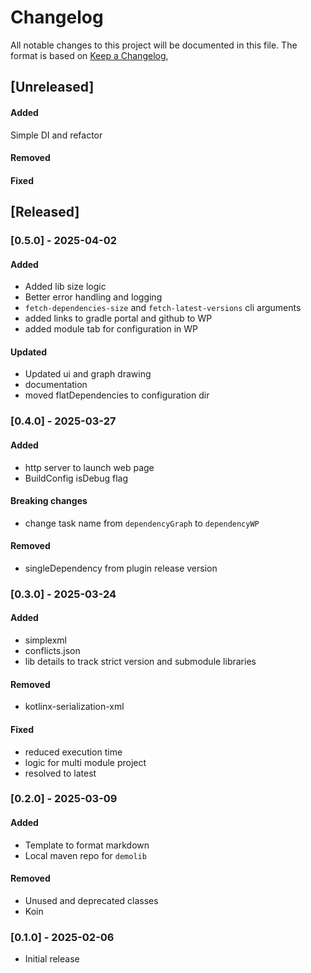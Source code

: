 # Changelog

All notable changes to this project will be documented in this file.
The format is based on [Keep a Changelog](https://keepachangelog.com/en/1.1.0/),

## [Unreleased]

#### Added

Simple DI and refactor

#### Removed

#### Fixed

## [Released]

### [0.5.0] - 2025-04-02

#### Added

- Added lib size logic
- Better error handling and logging
- `fetch-dependencies-size` and `fetch-latest-versions` cli arguments
- added links to gradle portal and github to WP
- added module tab for configuration in WP

#### Updated

- Updated ui and graph drawing
- documentation
- moved flatDependencies to configuration dir

### [0.4.0] - 2025-03-27

#### Added

- http server to launch web page
- BuildConfig isDebug flag

#### Breaking changes

- change task name from `dependencyGraph` to `dependencyWP`

#### Removed

- singleDependency from plugin release version

### [0.3.0] - 2025-03-24

#### Added

- simplexml
- conflicts.json
- lib details to track strict version and submodule libraries

#### Removed

- kotlinx-serialization-xml

#### Fixed

- reduced execution time
- logic for multi module project
- resolved to latest

### [0.2.0] - 2025-03-09

#### Added

- Template to format markdown
- Local maven repo for `demolib`

#### Removed

- Unused and deprecated classes
- Koin

### [0.1.0] - 2025-02-06

- Initial release
